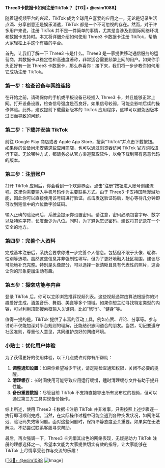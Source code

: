 **Three3卡数据卡如何注册TikTok？【TG💪+ @esim1088】**

随着短视频平台的兴起，TikTok 成为全球用户喜爱的应用之一。无论是记录生活点滴、分享创意还是娱乐消遣，TikTok 都是一个不可忽视的存在。然而，对于许多用户来说，注册 TikTok 并不是一件简单的事情，尤其是当涉及到国际网络环境和数据卡支持时。本文将详细介绍如何使用 Three3 卡数据卡注册 TikTok，帮助大家轻松上手这个有趣的平台。

首先，让我们了解一下 Three3 卡是什么。Three3 是一家提供移动通信服务的运营商，其数据卡以稳定性和高速度著称，非常适合需要频繁上网的用户。如果你手头正好有一张 Three3 卡数据卡，那么恭喜你！接下来，我们将一步步教你如何用它成功注册 TikTok。

### 第一步：检查设备与网络连接

在开始之前，请确保你的手机或平板设备已经插入 Three3 卡，并且能够正常上网。打开设备设置，检查信号强度是否良好。如果信号较弱，可能会影响后续的操作体验。此外，建议提前下载最新版本的 TikTok 应用程序，这样可以避免因版本过旧而导致的问题。

### 第二步：下载并安装 TikTok

前往 Google Play 商店或者 Apple App Store，搜索“TikTok”并点击下载按钮。如果你的设备尚未安装这些应用商店，也可以通过浏览器访问 TikTok 官方网站进行下载。无论哪种方式，都请务必从官方渠道获取软件，以免下载到带有恶意代码的版本。

### 第三步：注册账户

打开 TikTok 应用后，你会看到一个欢迎界面。点击“注册”按钮进入账号创建流程。这里你需要输入手机号码作为主要联系方式。由于 Three3 卡支持国际漫游功能，因此你可以直接使用该号码进行验证。点击发送验证码后，耐心等待几分钟即可收到短信中的六位数字验证码。

输入正确的验证码后，系统会提示你设置密码。请注意，密码必须包含字母、数字以及特殊字符，长度至少为八位。同时，为了避免忘记密码，建议将其记录在一个安全的地方。

### 第四步：完善个人资料

完成基本注册后，系统会要求你进一步完善个人信息。包括但不限于头像、昵称、性别等选项。虽然这些信息并非强制性填写，但为了更好地融入社区氛围，建议尽可能地补充完整。特别是头像部分，可以选择一张清晰且具有代表性的照片，这会让你的形象更加生动有趣。

### 第五步：探索功能与内容

登录 TikTok 后，你可以立即浏览推荐视频列表。这些视频通常由算法根据你的兴趣爱好生成，涵盖音乐、舞蹈、美食等多个领域。如果你想主动寻找特定类型的内容，可以利用顶部搜索框输入关键词，比如“旅行”、“健身”等。

值得一提的是，TikTok 提供了丰富的互动工具，例如点赞、评论、分享等。参与讨论不仅能加深对平台规则的理解，还能结识志同道合的朋友。当然，切记要遵守社区准则，尊重他人意见，共同维护良好的网络环境。

### 小贴士：优化用户体验

为了获得更好的使用体验，以下几点或许对你有所帮助：

1. **调整通知设置**：如果你希望减少干扰，请定期检查通知权限，关闭不必要的提醒。
2. **清理缓存**：长时间使用可能导致应用运行缓慢，适时清理缓存文件有助于提升性能。
3. **备份重要数据**：尽管目前 TikTok 不支持直接导出所有发布过的视频，但可以通过第三方工具实现备份操作。

综上所述，使用 Three3 卡数据卡注册 TikTok 并非难事，只需按照上述步骤逐一执行即可顺利完成。当然，在实际操作过程中可能会遇到各种突发状况，如网络延迟、验证码失效等问题。面对这些问题时，保持冷静态度至关重要。如果实在无法解决，不妨尝试联系客服寻求帮助。

最后，再次强调一下，Three3 卡凭借其出色的网络表现，无疑是助力 TikTok 注册的理想选择之一。希望本文能为大家提供切实有效的指导，让大家能够在 TikTok 上尽情享受创作与交流的乐趣！

[[TG💪+ @esim1088](https://t.me/s/esim1088) ![Image](https://i.postimg.cc/4NQfJmqS/Snipaste-2025-05-13-00-14-12.png)]